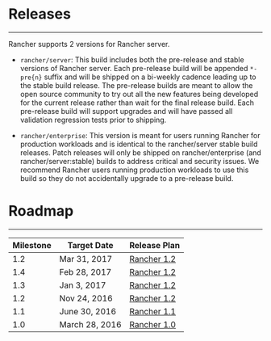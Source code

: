 # Releases
---
Rancher supports 2 versions for Rancher server. 

* `rancher/server`: This build includes both the pre-release and stable versions of Rancher server.  Each pre-release build will be appended `*-pre{n}` suffix and will be shipped on a bi-weekly cadence leading up to the stable build release.  The pre-release builds are meant to allow the open source community to try out all the new features being developed for the current release rather than wait for the final release build.  Each pre-release build will support upgrades and will have passed all validation regression tests prior to shipping.  

* `rancher/enterprise`: This version is meant for users running Rancher for production workloads and is identical to the rancher/server stable build releases.  Patch releases will only be shipped on rancher/enterprise (and rancher/server:stable) builds to address critical and security issues.  We recommend Rancher users running production workloads to use this build so they do not accidentally upgrade to a pre-release build.

# Roadmap
---

Milestone |  Target Date | Release Plan |
---|---|---
1.2 | Mar 31, 2017 | [Rancher 1.2](https://github.com/rancher/rancher/wiki/Rancher-1.5.0)
1.4 | Feb 28, 2017 | [Rancher 1.2](https://github.com/rancher/rancher/wiki/Rancher-1.4.0)
1.3 | Jan 3, 2017 | [Rancher 1.2](https://github.com/rancher/rancher/wiki/Rancher-1.3.3)
1.2 | Nov 24, 2016 | [Rancher 1.2](https://github.com/rancher/rancher/wiki/Rancher-1.2.0)
1.1 | June 30, 2016 | [Rancher 1.1](https://github.com/rancher/rancher/wiki/Rancher-1.1.2)
1.0 | March 28, 2016 | [Rancher 1.0](https://github.com/rancher/rancher/wiki/Rancher-1.0.0)
